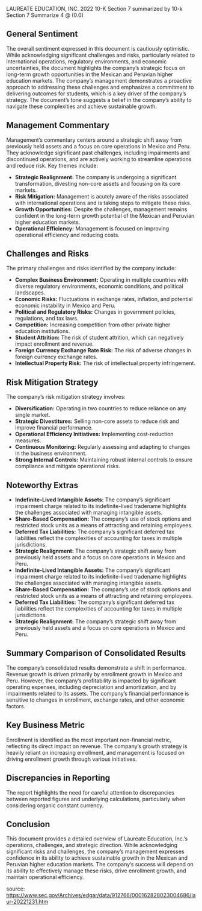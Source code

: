 LAUREATE EDUCATION, INC. 2022 10-K Section 7 summarized by 10-k Section 7 Summarize 4 @ (0.0)


## General Sentiment

The overall sentiment expressed in this document is cautiously optimistic. While acknowledging significant challenges and risks, particularly related to international operations, regulatory environments, and economic uncertainties, the document highlights the company’s strategic focus on long-term growth opportunities in the Mexican and Peruvian higher education markets. The company’s management demonstrates a proactive approach to addressing these challenges and emphasizes a commitment to delivering outcomes for students, which is a key driver of the company’s strategy. The document’s tone suggests a belief in the company’s ability to navigate these complexities and achieve sustainable growth.

## Management Commentary

Management’s commentary centers around a strategic shift away from previously held assets and a focus on core operations in Mexico and Peru. They acknowledge significant past challenges, including impairments and discontinued operations, and are actively working to streamline operations and reduce risk. Key themes include:

*   **Strategic Realignment:** The company is undergoing a significant transformation, divesting non-core assets and focusing on its core markets.
*   **Risk Mitigation:** Management is acutely aware of the risks associated with international operations and is taking steps to mitigate these risks.
*   **Growth Opportunities:** Despite the challenges, management remains confident in the long-term growth potential of the Mexican and Peruvian higher education markets.
*   **Operational Efficiency:** Management is focused on improving operational efficiency and reducing costs.

## Challenges and Risks

The primary challenges and risks identified by the company include:

*   **Complex Business Environment:** Operating in multiple countries with diverse regulatory environments, economic conditions, and political landscapes.
*   **Economic Risks:** Fluctuations in exchange rates, inflation, and potential economic instability in Mexico and Peru.
*   **Political and Regulatory Risks:** Changes in government policies, regulations, and tax laws.
*   **Competition:** Increasing competition from other private higher education institutions.
*   **Student Attrition:** The risk of student attrition, which can negatively impact enrollment and revenue.
*   **Foreign Currency Exchange Rate Risk:** The risk of adverse changes in foreign currency exchange rates.
*   **Intellectual Property Risk:** The risk of intellectual property infringement.

## Risk Mitigation Strategy

The company’s risk mitigation strategy involves:

*   **Diversification:** Operating in two countries to reduce reliance on any single market.
*   **Strategic Divestitures:** Selling non-core assets to reduce risk and improve financial performance.
*   **Operational Efficiency Initiatives:** Implementing cost-reduction measures.
*   **Continuous Monitoring:** Regularly assessing and adapting to changes in the business environment.
*   **Strong Internal Controls:** Maintaining robust internal controls to ensure compliance and mitigate operational risks.

## Noteworthy Extras

*   **Indefinite-Lived Intangible Assets:** The company’s significant impairment charge related to its indefinite-lived tradename highlights the challenges associated with managing intangible assets.
*   **Share-Based Compensation:** The company’s use of stock options and restricted stock units as a means of attracting and retaining employees.
*   **Deferred Tax Liabilities:** The company’s significant deferred tax liabilities reflect the complexities of accounting for taxes in multiple jurisdictions.
*   **Strategic Realignment:** The company’s strategic shift away from previously held assets and a focus on core operations in Mexico and Peru.
*   **Indefinite-Lived Intangible Assets:** The company’s significant impairment charge related to its indefinite-lived tradename highlights the challenges associated with managing intangible assets.
*   **Share-Based Compensation:** The company’s use of stock options and restricted stock units as a means of attracting and retaining employees.
*   **Deferred Tax Liabilities:** The company’s significant deferred tax liabilities reflect the complexities of accounting for taxes in multiple jurisdictions.
*   **Strategic Realignment:** The company’s strategic shift away from previously held assets and a focus on core operations in Mexico and Peru.

##  Summary Comparison of Consolidated Results

The company’s consolidated results demonstrate a shift in performance. Revenue growth is driven primarily by enrollment growth in Mexico and Peru. However, the company’s profitability is impacted by significant operating expenses, including depreciation and amortization, and by impairments related to its assets. The company’s financial performance is sensitive to changes in enrollment, exchange rates, and other economic factors.

##  Key Business Metric

Enrollment is identified as the most important non-financial metric, reflecting its direct impact on revenue. The company’s growth strategy is heavily reliant on increasing enrollment, and management is focused on driving enrollment growth through various initiatives.

##  Discrepancies in Reporting

The report highlights the need for careful attention to discrepancies between reported figures and underlying calculations, particularly when considering organic constant currency.

##  Conclusion

This document provides a detailed overview of Laureate Education, Inc.’s operations, challenges, and strategic direction. While acknowledging significant risks and challenges, the company’s management expresses confidence in its ability to achieve sustainable growth in the Mexican and Peruvian higher education markets. The company’s success will depend on its ability to effectively manage these risks, drive enrollment growth, and maintain operational efficiency.

source: https://www.sec.gov/Archives/edgar/data/912766/000162828023004686/laur-20221231.htm